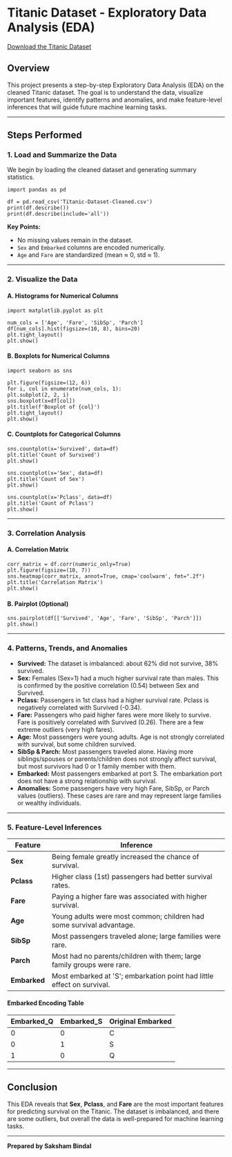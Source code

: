 # Titanic Dataset - Exploratory Data Analysis (EDA)

[Download the Titanic Dataset](https://github.com/SakshamBindal17/Titanic-Dataset-Cleaning/blob/main/Titanic-Dataset-Cleaned.csv)

## Overview

This project presents a step-by-step Exploratory Data Analysis (EDA) on the cleaned Titanic dataset. The goal is to understand the data, visualize important features, identify patterns and anomalies, and make feature-level inferences that will guide future machine learning tasks.

---

## Steps Performed

### **1. Load and Summarize the Data**

We begin by loading the cleaned dataset and generating summary statistics.
```
import pandas as pd

df = pd.read_csv('Titanic-Dataset-Cleaned.csv')
print(df.describe())
print(df.describe(include='all'))
```

**Key Points:**
- No missing values remain in the dataset.
- `Sex` and `Embarked` columns are encoded numerically.
- `Age` and `Fare` are standardized (mean ≈ 0, std ≈ 1).

---

### **2. Visualize the Data**

#### **A. Histograms for Numerical Columns**
```
import matplotlib.pyplot as plt

num_cols = ['Age', 'Fare', 'SibSp', 'Parch']
df[num_cols].hist(figsize=(10, 8), bins=20)
plt.tight_layout()
plt.show()
```

#### **B. Boxplots for Numerical Columns**
```
import seaborn as sns

plt.figure(figsize=(12, 6))
for i, col in enumerate(num_cols, 1):
plt.subplot(2, 2, i)
sns.boxplot(x=df[col])
plt.title(f'Boxplot of {col}')
plt.tight_layout()
plt.show()
```

#### **C. Countplots for Categorical Columns**

```
sns.countplot(x='Survived', data=df)
plt.title('Count of Survived')
plt.show()

sns.countplot(x='Sex', data=df)
plt.title('Count of Sex')
plt.show()

sns.countplot(x='Pclass', data=df)
plt.title('Count of Pclass')
plt.show()
```

---

### **3. Correlation Analysis**

#### **A. Correlation Matrix**

```
corr_matrix = df.corr(numeric_only=True)
plt.figure(figsize=(10, 7))
sns.heatmap(corr_matrix, annot=True, cmap='coolwarm', fmt=".2f")
plt.title('Correlation Matrix')
plt.show()
```

#### **B. Pairplot (Optional)**

```
sns.pairplot(df[['Survived', 'Age', 'Fare', 'SibSp', 'Parch']])
plt.show()
```

---

### **4. Patterns, Trends, and Anomalies**

- **Survived:** The dataset is imbalanced: about 62% did not survive, 38% survived.
- **Sex:** Females (Sex=1) had a much higher survival rate than males. This is confirmed by the positive correlation (0.54) between Sex and Survived.
- **Pclass:** Passengers in 1st class had a higher survival rate. Pclass is negatively correlated with Survived (-0.34).
- **Fare:** Passengers who paid higher fares were more likely to survive. Fare is positively correlated with Survived (0.26). There are a few extreme outliers (very high fares).
- **Age:** Most passengers were young adults. Age is not strongly correlated with survival, but some children survived.
- **SibSp & Parch:** Most passengers traveled alone. Having more siblings/spouses or parents/children does not strongly affect survival, but most survivors had 0 or 1 family member with them.
- **Embarked:** Most passengers embarked at port S. The embarkation port does not have a strong relationship with survival.
- **Anomalies:** Some passengers have very high Fare, SibSp, or Parch values (outliers). These cases are rare and may represent large families or wealthy individuals.

---

### **5. Feature-Level Inferences**

| Feature    | Inference |
|------------|-----------|
| **Sex**    | Being female greatly increased the chance of survival. |
| **Pclass** | Higher class (1st) passengers had better survival rates. |
| **Fare**   | Paying a higher fare was associated with higher survival. |
| **Age**    | Young adults were most common; children had some survival advantage. |
| **SibSp**  | Most passengers traveled alone; large families were rare. |
| **Parch**  | Most had no parents/children with them; large family groups were rare. |
| **Embarked** | Most embarked at 'S'; embarkation point had little effect on survival. |

#### **Embarked Encoding Table**

| Embarked_Q | Embarked_S | Original Embarked |
|------------|------------|-------------------|
| 0          | 0          | C                 |
| 0          | 1          | S                 |
| 1          | 0          | Q                 |

---

## **Conclusion**

This EDA reveals that **Sex**, **Pclass**, and **Fare** are the most important features for predicting survival on the Titanic. The dataset is imbalanced, and there are some outliers, but overall the data is well-prepared for machine learning tasks.

---

**Prepared by Saksham Bindal**
